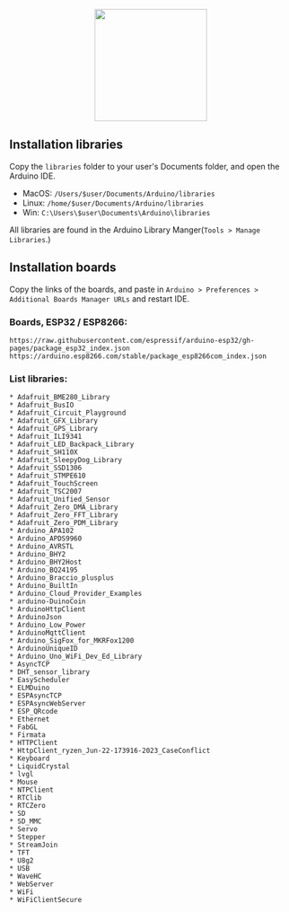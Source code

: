 <p align="center">
  <img height="200" src="https://github.com/AzagraMac/arduino-libraries/assets/571796/98b7d23b-63ab-438d-a098-ca27784ad950">
</p>

## Installation libraries
Copy the `libraries` folder to your user's Documents folder, and open the Arduino IDE.

 - MacOS: `/Users/$user/Documents/Arduino/libraries`
 - Linux: `/home/$user/Documents/Arduino/libraries`
 - Win: `C:\Users\$user\Documents\Arduino\libraries`

All libraries are found in the Arduino Library Manger(`Tools > Manage Libraries`.)

## Installation boards
Copy the links of the boards, and paste in `Arduino > Preferences > Additional Boards Manager URLs` and restart IDE.

### Boards, ESP32 / ESP8266:
```
https://raw.githubusercontent.com/espressif/arduino-esp32/gh-pages/package_esp32_index.json
https://arduino.esp8266.com/stable/package_esp8266com_index.json
```

### List libraries:
```
* Adafruit_BME280_Library
* Adafruit_BusIO
* Adafruit_Circuit_Playground
* Adafruit_GFX_Library
* Adafruit_GPS_Library
* Adafruit_ILI9341
* Adafruit_LED_Backpack_Library
* Adafruit_SH110X
* Adafruit_SleepyDog_Library
* Adafruit_SSD1306
* Adafruit_STMPE610
* Adafruit_TouchScreen
* Adafruit_TSC2007
* Adafruit_Unified_Sensor
* Adafruit_Zero_DMA_Library
* Adafruit_Zero_FFT_Library
* Adafruit_Zero_PDM_Library
* Arduino_APA102
* Arduino_APDS9960
* Arduino_AVRSTL
* Arduino_BHY2
* Arduino_BHY2Host
* Arduino_BQ24195
* Arduino_Braccio_plusplus
* Arduino_BuiltIn
* Arduino_Cloud_Provider_Examples
* arduino-DuinoCoin
* ArduinoHttpClient
* ArduinoJson
* Arduino_Low_Power
* ArduinoMqttClient
* Arduino_SigFox_for_MKRFox1200
* ArduinoUniqueID
* Arduino_Uno_WiFi_Dev_Ed_Library
* AsyncTCP
* DHT_sensor_library
* EasyScheduler
* ELMDuino
* ESPAsyncTCP
* ESPAsyncWebServer
* ESP_QRcode
* Ethernet
* FabGL
* Firmata
* HTTPClient
* HttpClient_ryzen_Jun-22-173916-2023_CaseConflict
* Keyboard
* LiquidCrystal
* lvgl
* Mouse
* NTPClient
* RTClib
* RTCZero
* SD
* SD_MMC
* Servo
* Stepper
* StreamJoin
* TFT
* U8g2
* USB
* WaveHC
* WebServer
* WiFi
* WiFiClientSecure
```
